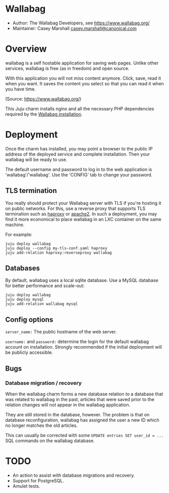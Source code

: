 # Wallabag

- Author: The Wallabag Developers, see https://www.wallabag.org/
- Maintainer: Casey Marshall <casey.marshall@canonical.com>

# Overview

wallabag is a self hostable application for saving web pages. Unlike other
services, wallabag is free (as in freedom) and open source.

With this application you will not miss content anymore. Click, save, read it
when you want. It saves the content you select so that you can read it when you
have time.

(Source: https://www.wallabag.org/)

This Juju charm installs nginx and all the necessary PHP dependencies required
by the [Wallabag installation](http://doc.wallabag.org/en/Administrator/download_and_install.html).

# Deployment

Once the charm has installed, you may point a browser to the public IP address
of the deployed service and complete installation. Then your wallabag will be
ready to use.

The default username and password to log in to the web application is
'wallabag'/'wallabag'. Use the 'CONFIG' tab to change your password.

## TLS termination

You really should protect your Wallabag server with TLS if you're hosting it on
public networks. For this, use a reverse proxy that supports TLS termination
such as [haproxy](https://jujucharms.com/q/haproxy) or
[apache2](https://jujucharms.com/q/apache2). In such a deployment, you may find
it more economical to place wallabag in an LXC container on the same machine.

For example:

```
juju deploy wallabag
juju deploy --config my-tls-conf.yaml haproxy
juju add-relation haproxy:reverseproxy wallabag
```

## Databases

By default, wallabag uses a local sqlite database. Use a MySQL database for
better performance and scale-out:

```
juju deploy wallabag
juju deploy mysql
juju add-relation wallabag mysql
```

## Config options

`server_name:` The public hostname of the web server.

`username:` and `password:` determine the login for the default wallabag
account on installation. Strongly recommended if the initial deployment will be
publicly accessible.

## Bugs

### Database migration / recovery

When the wallabag charm forms a new database relation to a database that was
related to wallabag in the past, articles that were saved prior to the relation
changes will not appear in the wallabag application.

They are still stored in the database, however. The problem is that on database
reconfiguration, wallabag has assigned the user a new ID which no longer
matches the old articles.

This can usually be corrected with some `UPDATE entries SET user_id = ...`
SQL commands on the wallabag database.

# TODO

- An action to assist with database migrations and recovery.
- Support for PostgreSQL.
- Amulet tests.

